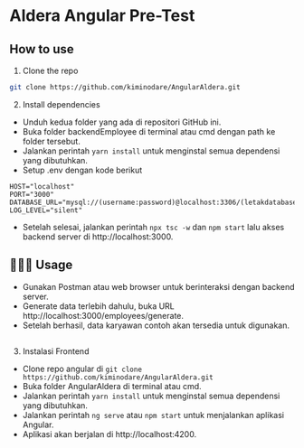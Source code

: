 
# Aldera Angular Pre-Test

## How to use
1. Clone the repo
``` bash
git clone https://github.com/kiminodare/AngularAldera.git
```

2. Install dependencies <br>

- Unduh kedua folder yang ada di repositori GitHub ini.
- Buka folder backendEmployee di terminal atau cmd dengan path ke folder tersebut.
- Jalankan perintah ``` yarn install ``` untuk menginstal semua dependensi yang dibutuhkan.
- Setup .env dengan kode berikut
```
HOST="localhost"
PORT="3000"
DATABASE_URL="mysql://(username:password)@localhost:3306/(letakdatabase)"
LOG_LEVEL="silent"
```
- Setelah selesai, jalankan perintah ```npx tsc -w``` dan ``` npm start ``` lalu akses backend server di http://localhost:3000.

## 🧑🏻‍💻 Usage

- Gunakan Postman atau web browser untuk berinteraksi dengan backend server.
- Generate data terlebih dahulu, buka URL http://localhost:3000/employees/generate.
- Setelah berhasil, data karyawan contoh akan tersedia untuk digunakan.

##

3. Instalasi Frontend

-  Clone repo angular di    ``` git clone https://github.com/kiminodare/AngularAldera.git ```
- Buka folder AngularAldera di terminal atau cmd.
-   Jalankan perintah ``` yarn install ``` untuk menginstal semua dependensi yang dibutuhkan.
-    Jalankan perintah ``` ng serve ``` atau ``` npm start ``` untuk menjalankan aplikasi Angular.
-    Aplikasi akan berjalan di http://localhost:4200.